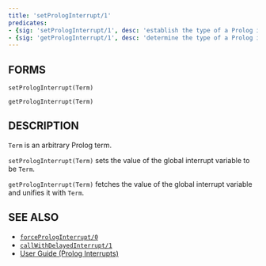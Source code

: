 ```yaml
---
title: 'setPrologInterrupt/1'
predicates:
- {sig: 'setPrologInterrupt/1', desc: 'establish the type of a Prolog interrupt'}
- {sig: 'getPrologInterrupt/1', desc: 'determine the type of a Prolog interrupt'}
---
```


## FORMS

```
setPrologInterrupt(Term)

getPrologInterrupt(Term)
```

## DESCRIPTION

`Term` is an arbitrary Prolog term.

`setPrologInterrupt(Term)` sets the value of the global interrupt variable to be `Term`.

`getPrologInterrupt(Term)` fetches the value of the global interrupt variable and unifies it with `Term`.


## SEE ALSO

- [`forcePrologInterrupt/0`](forcePrologInterrupt.html)
- [`callWithDelayedInterrupt/1`](forcePrologInterrupt.html)
- [User Guide (Prolog Interrupts)](../guide/9-Freeze,-Exceptions,-Events,-Interrupts,-Signals.md)

